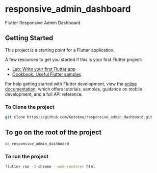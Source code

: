# responsive_admin_dashboard

Flutter Responsive Admin Dashboard

## Getting Started

This project is a starting point for a Flutter application.

A few resources to get you started if this is your first Flutter project:

- [Lab: Write your first Flutter app](https://docs.flutter.dev/get-started/codelab)
- [Cookbook: Useful Flutter samples](https://docs.flutter.dev/cookbook)

For help getting started with Flutter development, view the
[online documentation](https://docs.flutter.dev/), which offers tutorials,
samples, guidance on mobile development, and a full API reference.

### To Clone the project

```bash
git clone https://github.com/Kotokou/responsive_admin_dashboard.git
```
## To go on the root of the project

```bash
cd responsive_admin_dashboard
```

### To run the project

```bash
flutter run -d chrome --web-renderer html
```

